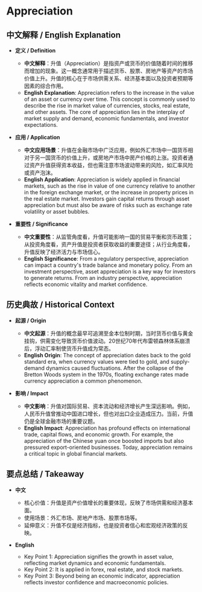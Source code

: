 # Appreciation

## 中文解释 / English Explanation

* **定义 / Definition**  
  - **中文解释**：升值（Appreciation）是指资产或货币的价值随着时间的推移而增加的现象。这一概念通常用于描述货币、股票、房地产等资产的市场价值上升。升值的核心在于市场供需关系、经济基本面以及投资者预期等因素的综合作用。  
  - **English Explanation**: Appreciation refers to the increase in the value of an asset or currency over time. This concept is commonly used to describe the rise in market value of currencies, stocks, real estate, and other assets. The core of appreciation lies in the interplay of market supply and demand, economic fundamentals, and investor expectations.

* **应用 / Application**  
  - **中文应用场景**：升值在金融市场中广泛应用，例如外汇市场中一国货币相对于另一国货币的价值上升，或房地产市场中房产价格的上涨。投资者通过资产升值获得资本收益，但也需注意市场波动带来的风险，如汇率风险或资产泡沫。  
  - **English Application**: Appreciation is widely applied in financial markets, such as the rise in value of one currency relative to another in the foreign exchange market, or the increase in property prices in the real estate market. Investors gain capital returns through asset appreciation but must also be aware of risks such as exchange rate volatility or asset bubbles.

* **重要性 / Significance**  
  - **中文重要性**：从监管角度看，升值可能影响一国的贸易平衡和货币政策；从投资角度看，资产升值是投资者获取收益的重要途径；从行业角度看，升值反映了经济活力与市场信心。  
  - **English Significance**: From a regulatory perspective, appreciation can impact a country's trade balance and monetary policy. From an investment perspective, asset appreciation is a key way for investors to generate returns. From an industry perspective, appreciation reflects economic vitality and market confidence.

## 历史典故 / Historical Context

* **起源 / Origin**  
  - **中文起源**：升值的概念最早可追溯至金本位制时期，当时货币价值与黄金挂钩，供需变化导致货币价值波动。20世纪70年代布雷顿森林体系崩溃后，浮动汇率制使货币升值成为常态。  
  - **English Origin**: The concept of appreciation dates back to the gold standard era, when currency values were tied to gold, and supply-demand dynamics caused fluctuations. After the collapse of the Bretton Woods system in the 1970s, floating exchange rates made currency appreciation a common phenomenon.

* **影响 / Impact**  
  - **中文影响**：升值对国际贸易、资本流动和经济增长产生深远影响。例如，人民币升值曾推动中国进口增长，但也对出口企业造成压力。当前，升值仍是全球金融市场的重要议题。  
  - **English Impact**: Appreciation has profound effects on international trade, capital flows, and economic growth. For example, the appreciation of the Chinese yuan once boosted imports but also pressured export-oriented businesses. Today, appreciation remains a critical topic in global financial markets.

## 要点总结 / Takeaway

* **中文**  
  - 核心价值：升值是资产价值增长的重要体现，反映了市场供需和经济基本面。  
  - 使用场景：外汇市场、房地产市场、股票市场等。  
  - 延伸意义：升值不仅是经济指标，也是投资者信心和宏观经济政策的反映。

* **English**  
  - Key Point 1: Appreciation signifies the growth in asset value, reflecting market dynamics and economic fundamentals.  
  - Key Point 2: It is applied in forex, real estate, and stock markets.  
  - Key Point 3: Beyond being an economic indicator, appreciation reflects investor confidence and macroeconomic policies.